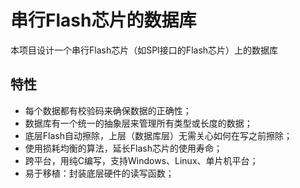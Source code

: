 # 串行Flash芯片的数据库

本项目设计一个串行Flash芯片（如SPI接口的Flash芯片）上的数据库

## 特性

* 每个数据都有校验码来确保数据的正确性；
* 数据库有一个统一的抽象层来管理所有类型或长度的数据；
* 底层Flash自动擦除，上层（数据库层）无需关心如何在写之前擦除；
* 使用损耗均衡的算法，延长Flash芯片的使用寿命；
* 跨平台，用纯C编写，支持Windows、Linux、单片机平台；
* 易于移植：封装底层硬件的读写函数；